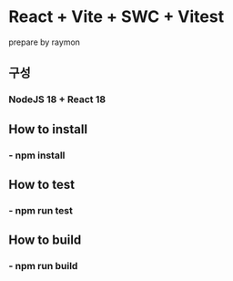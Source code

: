 # React + Vite + SWC + Vitest

prepare by raymon

## 구성
### NodeJS 18 + React 18

## How to install
### - npm install

## How to test
### - npm run test

## How to build
### - npm run build
